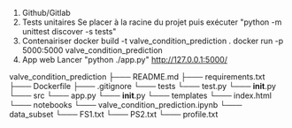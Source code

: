 1. Github/Gitlab
2. Tests unitaires
    Se placer à la racine du projet puis exécuter "python -m unittest discover -s tests"
3. Contenairiser
    docker build -t valve_condition_prediction .
    docker run -p 5000:5000 valve_condition_prediction
4. App web
    Lancer "python ./app.py"
    http://127.0.0.1:5000/

valve_condition_prediction
├─── README.md
├─── requirements.txt
├─── Dockerfile
├─── .gitignore
└─── tests
     └─── test.py
     └─── __init__.py
└─── src
     └─── app.py
     └─── __init__.py
└─── templates
     └─── index.html
└─── notebooks
     └─── valve_condition_prediction.ipynb
└─── data_subset
     └─── FS1.txt
     └─── PS2.txt
     └─── profile.txt